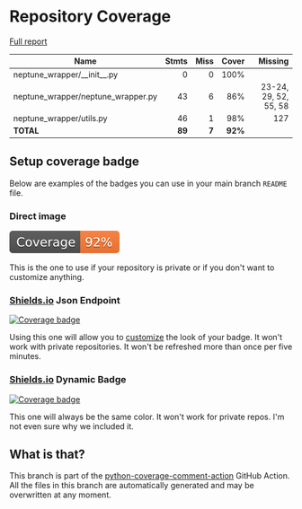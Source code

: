 # Repository Coverage

[Full report](https://htmlpreview.github.io/?https://github.com/bryzgalovdm/neptune_wrapper/blob/python-coverage-comment-action-data/htmlcov/index.html)

| Name                                 |    Stmts |     Miss |   Cover |   Missing |
|------------------------------------- | -------: | -------: | ------: | --------: |
| neptune\_wrapper/\_\_init\_\_.py     |        0 |        0 |    100% |           |
| neptune\_wrapper/neptune\_wrapper.py |       43 |        6 |     86% |23-24, 29, 52, 55, 58 |
| neptune\_wrapper/utils.py            |       46 |        1 |     98% |       127 |
|                            **TOTAL** |   **89** |    **7** | **92%** |           |


## Setup coverage badge

Below are examples of the badges you can use in your main branch `README` file.

### Direct image

[![Coverage badge](https://raw.githubusercontent.com/bryzgalovdm/neptune_wrapper/python-coverage-comment-action-data/badge.svg)](https://htmlpreview.github.io/?https://github.com/bryzgalovdm/neptune_wrapper/blob/python-coverage-comment-action-data/htmlcov/index.html)

This is the one to use if your repository is private or if you don't want to customize anything.

### [Shields.io](https://shields.io) Json Endpoint

[![Coverage badge](https://img.shields.io/endpoint?url=https://raw.githubusercontent.com/bryzgalovdm/neptune_wrapper/python-coverage-comment-action-data/endpoint.json)](https://htmlpreview.github.io/?https://github.com/bryzgalovdm/neptune_wrapper/blob/python-coverage-comment-action-data/htmlcov/index.html)

Using this one will allow you to [customize](https://shields.io/endpoint) the look of your badge.
It won't work with private repositories. It won't be refreshed more than once per five minutes.

### [Shields.io](https://shields.io) Dynamic Badge

[![Coverage badge](https://img.shields.io/badge/dynamic/json?color=brightgreen&label=coverage&query=%24.message&url=https%3A%2F%2Fraw.githubusercontent.com%2Fbryzgalovdm%2Fneptune_wrapper%2Fpython-coverage-comment-action-data%2Fendpoint.json)](https://htmlpreview.github.io/?https://github.com/bryzgalovdm/neptune_wrapper/blob/python-coverage-comment-action-data/htmlcov/index.html)

This one will always be the same color. It won't work for private repos. I'm not even sure why we included it.

## What is that?

This branch is part of the
[python-coverage-comment-action](https://github.com/marketplace/actions/python-coverage-comment)
GitHub Action. All the files in this branch are automatically generated and may be
overwritten at any moment.